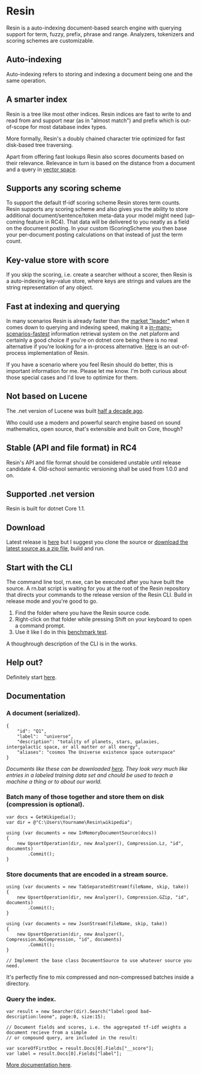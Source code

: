 # Resin
Resin is a auto-indexing document-based search engine with querying support for term, fuzzy, prefix, phrase and range. Analyzers, tokenizers and scoring schemes are customizable. 

## Auto-indexing
Auto-indexing refers to storing and indexing a document being one and the same operation.

## A smarter index
Resin is a tree like most other indices. Resin indices are fast to write to and read from and support near (as in "almost match") and prefix which is out-of-scope for most database index types.

More formally, Resin's a doubly chained character trie optimized for fast disk-based tree traversing.

Apart from offering fast lookups Resin also scores documents based on their relevance. Relevance in turn is based on the distance from a document and a query in [vector space](https://en.wikipedia.org/wiki/Vector_space_model).

## Supports any scoring scheme
To support the default tf-idf scoring scheme Resin stores term counts. Resin supports any scoring scheme and also gives you the ability to store additional document/sentence/token meta-data your model might need (up-coming feature in RC4). That data will be delivered to you neatly as a field on the document posting. In your custom IScoringScheme you then base your per-document posting calculations on that instead of just the term count.

## Key-value store with score
If you skip the scoring, i.e. create a searcher without a scorer, then Resin is a auto-indexing key-value store, where keys are strings and values are the string representation of any object.

## Fast at indexing and querying
In many scenarios Resin is already faster than the [market "leader"](https://lucenenet.apache.org/) when it comes down to querying and indexing speed, making it a [in-many-scenarios-fastest](https://github.com/kreeben/resin/wiki/Lucene-vs-Resin-1.0-RC2) information retrieval system on the .net plaform and certainly a good choice if you're on dotnet core being there is no real alternative if you're looking for a in-process alternative. [Here](https://github.com/kreeben/sir) is an out-of-process implementation of Resin.

If you have a scenario where you feel Resin should do better, this is important information for me. Please let me know. I'm both curious about those special cases and I'd love to optimize for them.

## Not based on Lucene
The .net version of Lucene was built [half a decade ago](https://blogs.apache.org/lucenenet/entry/lucene_net_3_0_3).

Who could use a modern and powerful search engine based on sound mathematics, open source, that's extensible and built on Core, though?

## Stable (API and file format) in RC4
Resin's API and file format should be considered unstable until release candidate 4. Old-school semantic versioning shall be used from 1.0.0 and on.

## Supported .net version
Resin is built for dotnet Core 1.1.

## Download
Latest release is [here](https://github.com/kreeben/resin/releases/latest) but I suggest you clone the source or [download the latest source as a zip file](https://github.com/kreeben/resin/archive/master.zip), build and run. 

## Start with the CLI
The command line tool, rn.exe, can be executed after you have built the source. A rn.bat script is waiting for you at the root of the Resin repository that directs your commands to the release version of the Resin CLI. Build in release mode and you're good to go.

1. Find the folder where you have the Resin source code. 
2. Right-click on that folder while pressing Shift on your keyboard to open a command prompt. 
3. Use it like I do in this [benchmark test](https://github.com/kreeben/resin/wiki/Lucene-vs-Resin-1.0-RC1).

A thoughrough description of the CLI is in the works.

## Help out?
Definitely start [here](https://github.com/kreeben/resin/issues).

## Documentation
### A document (serialized).

	{
		"id": "Q1",
		"label":  "universe",
		"description": "totality of planets, stars, galaxies, intergalactic space, or all matter or all energy",
		"aliases": "cosmos The Universe existence space outerspace"
	}

_Documents like these can be downloaded [here](https://dumps.wikimedia.org/wikidatawiki/entities/). They look very much like entries in a labeled training data set and chould be used to teach a machine a thing or to about our world._

### Batch many of those together and store them on disk (compression is optional).

	var docs = GetWikipedia();
	var dir = @"C:\Users\Yourname\Resin\wikipedia";
	
	using (var documents = new InMemoryDocumentSource(docs))
	{
		new UpsertOperation(dir, new Analyzer(), Compression.Lz, "id", documents)
		    .Commit();
	}
	
### Store documents that are encoded in a stream source.

	using (var documents = new TabSeparatedStream(fileName, skip, take))
	{
		new UpsertOperation(dir, new Analyzer(), Compression.GZip, "id", documents)
		    .Commit();
	}

	using (var documents = new JsonStream(fileName, skip, take))
	{
		new UpsertOperation(dir, new Analyzer(), Compression.NoCompression, "id", documents)
		    .Commit();
	}

	// Implement the base class DocumentSource to use whatever source you need.

It's perfectly fine to mix compressed and non-compressed batches inside a directory.
	
### Query the index.
<a name="inproc" id="inproc"></a>

	var result = new Searcher(dir).Search("label:good bad~ description:leone", page:0, size:15);

	// Document fields and scores, i.e. the aggregated tf-idf weights a document recieve from a simple 
	// or compound query, are included in the result:

	var scoreOfFirstDoc = result.Docs[0].Fields["__score"];
	var label = result.Docs[0].Fields["label"];

[More documentation here](https://github.com/kreeben/resin/wiki). 
